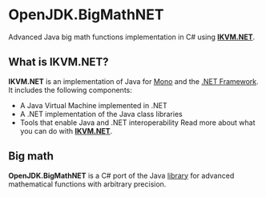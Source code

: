 # OpenJDK.BigMathNET
Advanced Java big math functions implementation in C# using [**IKVM.NET**](http://www.ikvm.net/).

## What is IKVM.NET?
**IKVM.NET** is an implementation of Java for [Mono](https://www.mono-project.com/) and the [.NET Framework](https://dotnet.microsoft.com/). It includes the following components:
* A Java Virtual Machine implemented in .NET
* A .NET implementation of the Java class libraries
* Tools that enable Java and .NET interoperability
Read more about what you can do with [**IKVM.NET**](http://www.ikvm.net/uses.html).

## Big math
**OpenJDK.BigMathNET** is a C# port of the Java [library](https://github.com/eobermuhlner/big-math) for advanced mathematical functions with arbitrary precision.
